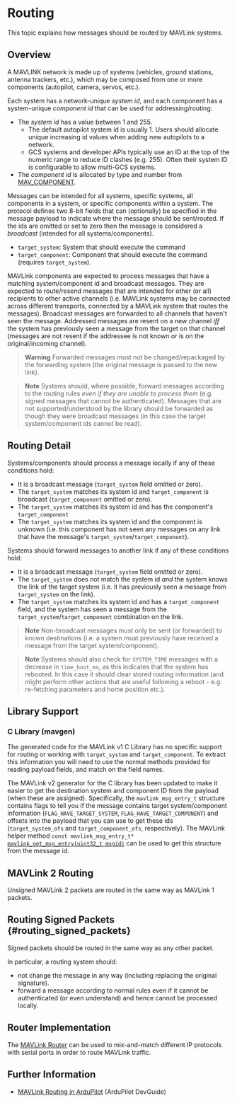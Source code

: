 # Routing

This topic explains how messages should be routed by MAVLink systems.

## Overview

A MAVLINK network is made up of systems (vehicles, ground stations, antenna trackers, etc.), which may be composed from one or more components (autopilot, camera, servos, etc.).

Each system has a network-unique _system id_, and each component has a system-unique _component id_ that can be used for addressing/routing:

- The _system id_ has a value between 1 and 255.
  - The default autopilot system id is usually 1. Users should allocate unique increasing id values when adding new autopilots to a network.
  - GCS systems and developer APIs typically use an ID at the top of the numeric range to reduce ID clashes (e.g. 255). Often their system ID is configurable to allow multi-GCS systems.
- The _component id_ is allocated by type and number from [MAV_COMPONENT](../messages/common.md#MAV_COMPONENT).

Messages can be intended for all systems, specific systems, all components in a system, or specific components within a system.
The protocol defines two 8-bit fields that can (optionally) be specified in the message payload to indicate where the message should be sent/routed. If the ids are omitted or set to zero then the message is considered a _broadcast_ (intended for all systems/components).

- `target_system`: System that should execute the command
- `target_component`: Component that should execute the command (requires `target_system`).

MAVLink components are expected to process messages that have a matching system/component id and broadcast messages.
They are expected to route/resend messages that are intended for other (or all) recipients to other active channels
(i.e. MAVLink systems may be connected across different transports, connected by a MAVLink system that routes the messages).
Broadcast messages are forwarded to all channels that haven't seen the message.
Addressed messages are resent on a new channel _iff_ the system has previously seen a message from the target on that channel
(messages are not resent if the addressee is not known or is on the original/incoming channel).

> **Warning** Forwarded messages must not be changed/repackaged by the forwarding system (the original message is passed to the new link).

<span></span>

> **Note** Systems should, where possible, forward messages according to the routing rules _even if they are unable to process them_ (e.g. signed messages that cannot be authenticated). Messages that are not supported/understood by the library should be forwarded as though they were broadcast messages (in this case the target system/component ids cannot be read).

## Routing Detail

Systems/components should process a message locally if any of these conditions hold:

- It is a broadcast message (`target_system` field omitted or zero).
- The `target_system` matches its system id and `target_component` is broadcast (`target_component` omitted or zero).
- The `target_system` matches its system id and has the component's `target_component`
- The `target_system` matches its system id and the component is unknown (i.e. this component has not seen any messages on any link that have the message's `target_system`/`target_component`).

Systems should forward messages to another link if any of these conditions hold:

- It is a broadcast message (`target_system` field omitted or zero).
- The `target_system` does not match the system id _and_ the system knows the link of the target system (i.e. it has previously seen a message from `target_system` on the link).
- The `target_system` matches its system id and has a `target_component` field, and the system has seen a message from the `target_system`/`target_component` combination on the link.

> **Note** Non-broadcast messages must only be sent (or forwarded) to known destinations (i.e. a system must previously have received a message from the target system/component).

<span></span>

> **Note** Systems should also check for `SYSTEM_TIME` messages with a decrease in `time_boot_ms`, as this indicates that the system has rebooted.
> In this case it should clear stored routing information (and might perform other actions that are useful following a reboot - e.g. re-fetching parameters and home position etc.).

## Library Support

### C Library (mavgen)

The generated code for the MAVLink v1 C Library has no specific support for routing or working with `target_system` and `target_component`.
To extract this information you will need to use the normal methods provided for reading payload fields, and match on the field names.

The MAVLink v2 generator for the C library has been updated to make it easier to get the destination system and component ID from the payload (when these are assigned).
Specifically, the `mavlink_msg_entry_t` structure contains flags to tell you if the message contains target system/component information (`FLAG_HAVE_TARGET_SYSTEM`, `FLAG_HAVE_TARGET_COMPONENT`) and offsets into the payload that you can use to get these ids (`target_system_ofs` and `target_component_ofs`, respectively). The MAVLink helper method `const mavlink_msg_entry_t*` [`mavlink_get_msg_entry(uint32_t msgid)`](https://github.com/mavlink/c_library_v2/blob/master/mavlink_helpers.h) can be used to get this structure from the message id.

<!-- note: A real example of above would be good in the C docs, and then we should just link to them here -->

## MAVLink 2 Routing

Unsigned MAVLink 2 packets are routed in the same way as MAVLink 1 packets.

## Routing Signed Packets {#routing_signed_packets}

Signed packets should be routed in the same way as any other packet.

In particular, a routing system should:

- not change the message in any way (including replacing the original signature).
- forward a message according to normal rules even if it cannot be authenticated (or even understand) and hence cannot be processed locally.

## Router Implementation

The [MAVLink Router](https://github.com/mavlink-router/mavlink-router) can be used to mix-and-match different IP protocols with serial ports in order to route MAVLink traffic.

## Further Information

- [MAVLink Routing in ArduPilot](http://ardupilot.org/dev/docs/mavlink-routing-in-ardupilot.html) (ArduPilot DevGuide)
